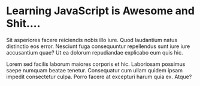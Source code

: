 # Learning JavaScript is Awesome and Shit....

Sit asperiores facere reiciendis nobis illo iure. Quod laudantium natus distinctio eos error. Nesciunt fuga consequuntur repellendus sunt iure iure accusantium quae? Ut ea dolorum repudiandae explicabo eum quis hic.

Lorem sed facilis laborum maiores corporis et hic. Laboriosam possimus saepe numquam beatae tenetur. Consequatur cum ullam quidem ipsam impedit consectetur culpa. Porro facere at excepturi harum quia ex. Atque?
